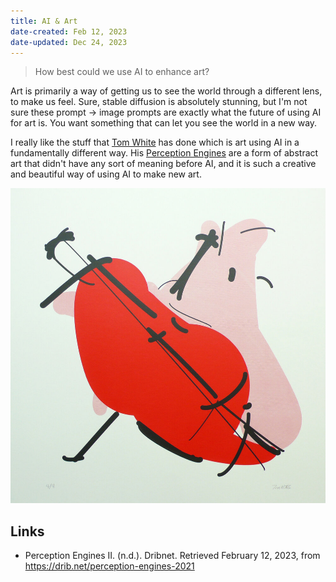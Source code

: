 ```yaml
---
title: AI & Art
date-created: Feb 12, 2023
date-updated: Dec 24, 2023
---
```


> How best could we use AI to enhance art?

Art is primarily a way of getting us to see the world through a different lens, to make us feel. Sure, stable diffusion is absolutely stunning, but I'm not sure these prompt -> image prompts are exactly what the future of using AI for art is. You want something that can let you see the world in a new way.

I really like the stuff that [Tom White](https://drib.net/) has done which is art using AI in a fundamentally different way. His [Perception Engines](https://drib.net/perception-engines) are a form of abstract art that didn't have any sort of meaning before AI, and it is such a creative and beautiful way of using AI to make new art.

![](_assets/cello.jpeg)

## Links

- Perception Engines II. (n.d.). Dribnet. Retrieved February 12, 2023, from https://drib.net/perception-engines-2021

